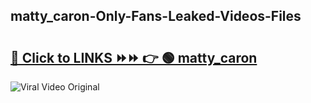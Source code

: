 
 ## matty_caron-Only-Fans-Leaked-Videos-Files

# <h2><a href="https://mediaupload.pro?matty_caron">🔗 Click to LINKS ⏩⏩ 👉 🟢 matty_caron </a></h2>

<a href="https://mediaupload.pro?matty_caron" rel="nofollow" data-target="animated-image.originalLink"><img src="https://i.ibb.co.com/xMMVF88/686577567.gif" alt="Viral Video Original" style="max-width: 100%; display: inline-block;" data-target="animated-image.originalImage"></a>